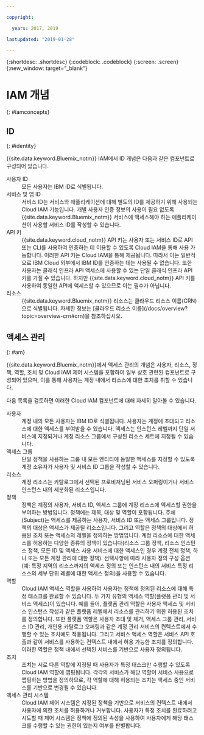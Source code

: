 ```yaml
---

copyright:

  years: 2017, 2019

lastupdated: "2019-01-28"

---
```


{:shortdesc: .shortdesc}
{:codeblock: .codeblock}
{:screen: .screen}
{:new_window: target="_blank"}

# IAM 개념
{: #iamconcepts}

## ID
{: #identity}

{{site.data.keyword.Bluemix_notm}} IAM에서 ID 개념은 다음과 같은 컴포넌트로 구성되어 있습니다.

<dl>
<dt>사용자 ID</dt>
<dd>모든 사용자는 IBM ID로 식별됩니다.</dd>
<dt>서비스 및 앱 ID</dt>
<dd>서비스 ID는 서비스와 애플리케이션에 대해 별도의 ID를 제공하기 위해 사용되는 Cloud IAM 기능입니다. 개별 사용자 인증 정보의 사용이 필요 없도록 {{site.data.keyword.Bluemix_notm}} 서비스에 액세스해야 하는 애플리케이션이 사용할 서비스 ID를 작성할 수 있습니다.</dd>
<dt>API 키</dt>
<dd>{{site.data.keyword.cloud_notm}} API 키는 사용자 또는 서비스 ID로 API 또는 CLI를 사용하여 인증하는 데 이용할 수 있도록 Cloud IAM을 통해 사용 가능합니다. 이러한 API 키는 Cloud IAM을 통해 제공됩니다. 따라서 이는 일반적으로 IBM Cloud 외부에서 IBM ID를 인증하는 데는 사용될 수 없습니다. 또한 사용자는 클래식 인프라 API 액세스에 사용할 수 있는 단일 클래식 인프라 API 키를 가질 수 있습니다. 하지만 {{site.data.keyword.cloud_notm}} API 키를 사용하여 동일한 API에 액세스할 수 있으므로 이는 필수가 아닙니다. </dd>
<dt>리소스</dt>
<dd>{{site.data.keyword.Bluemix_notm}} 리소스는 클라우드 리소스 이름(CRN)으로 식별됩니다. 자세한 정보는 [클라우드 리소스 이름](/docs/overview?topic=overview-crn#crn)을 참조하십시오.</dd>
</dl>

## 액세스 관리
{: #am}

{{site.data.keyword.Bluemix_notm}}에서 액세스 관리의 개념은 사용자, 리소스, 정책, 역할, 조치 및 Cloud IAM 제어 시스템을 포함하여 일부 상호 관련된 컴포넌트로 구성되어 있으며, 이를 통해 사용자는 계정 내에서 리소스에 대한 조치를 취할 수 있습니다. 

다음 목록을 검토하면 이러한 Cloud IAM 컴포넌트에 대해 자세히 알아볼 수 있습니다.

<dl>
<dt>사용자</dt>
<dd>계정 내의 모든 사용자는 IBM ID로 식별됩니다. 사용자는 계정에 초대되고 리소스에 대한 액세스를 부여받을 수 있습니다. 액세스는 인스턴스 레벨까지 단일 서비스에 지정되거나 계정 리소스 그룹에서 구성된 리소스 세트에 지정될 수 있습니다.</dd>
<dt>액세스 그룹</dt>
<dd>단일 정책을 사용하는 그룹 내 모든 엔티티에 동일한 액세스를 지정할 수 있도록 계정 소유자가 사용자 및 서비스 ID 그룹을 작성할 수 있습니다.</dd>
<dt>리소스</dt>
<dd>계정 리소스는 카탈로그에서 선택된 프로비저닝된 서비스 오퍼링이거나 서비스 인스턴스 내의 세분화된 리소스입니다.</dd>
<dt>정책</dt>
<dd>정책은 계정의 사용자, 서비스 ID, 액세스 그룹에 계정 리소스에 액세스할 권한을 부여하는 방법입니다. 정책에는 제목, 대상 및 역할이 포함됩니다. 주체(Subject)는 액세스를 제공하는 사용자, 서비스 ID 또는 액세스 그룹입니다. 정책의 대상은 액세스가 제공될 리소스입니다. 그리고 역할은 정책의 대상에서 허용된 조치 또는 액세스의 레벨을 정의하는 방법입니다. 계정 리소스에 대한 액세스를 허용하는 다양한 종류의 정책이 있습니다(리소스 그룹 정책, 리소스 인스턴스 정책, 모든 ID 및 액세스 사용 서비스에 대한 액세스인 경우 계정 전체 정책, 하나 또는 모든 계정 관리에 대한 정책). 선택사항에 따라 사용자 정의 구성 옵션(예: 특정 지역의 리소스까지의 액세스 정의 또는 인스턴스 내의 서비스 특정 리소스의 세부 단위 레벨에 대한 액세스 정의)을 사용할 수 있습니다.</dd>
<dt>역할</dt>
<dd>Cloud IAM 액세스 역할을 사용하여 사용자는 정책에 정의된 리소스에 대해 특정 태스크를 완료할 수 있습니다. 두 가지 유형의 액세스 역할(플랫폼 관리 및 서비스 액세스)이 있습니다. 예를 들어, 플랫폼 관리 역할은 사용자 액세스 및 서비스 인스턴스 작성과 같은 플랫폼 레벨에서 리소스를 관리하기 위한 허용된 조치를 정의합니다. 또한 플랫폼 역할은 사용자 초대 및 제거, 액세스 그룹 관리, 서비스 ID 관리, 개인용 카탈로그 오퍼링과 같은 계정 관리 서비스의 컨텍스트에서 수행할 수 있는 조치에도 적용됩니다. 그리고 서비스 액세스 역할은 서비스 API 호출과 같이 서비스를 사용하는 컨텍스트 내에서 허용 가능한 조치를 정의합니다. 이러한 역할은 정책 내에서 선택된 서비스를 기반으로 사용자 정의됩니다.</dd>
<dt>조치</dt>
<dd>조치는 서로 다른 역할에 지정될 때 사용자가 특정 태스크만 수행할 수 있도록 Cloud IAM 역할에 맵핑됩니다. 각각의 서비스가 해당 역할이 서비스 사용으로 맵핑하는 방법을 정의하므로, 각 역할에 대해 허용되는 조치는 액세스 중인 서비스를 기반으로 변경될 수 있습니다. </dd>
<dt>액세스 관리 시스템</dt>
<dd>Cloud IAM 제어 시스템은 지정된 정책을 기반으로 서비스의 컨텍스트 내에서 사용자에 의한 조치를 허용하거나 거부합니다. 사용자가 특정 조치를 완료하려고 시도할 때 제어 시스템은 정책에 정의된 속성을 사용하여 사용자에게 해당 태스크를 수행할 수 있는 권한이 있는지 여부를 판별합니다.</dd>
</dl>






